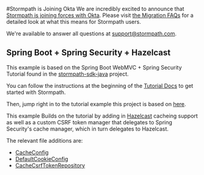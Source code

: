 #Stormpath is Joining Okta
We are incredibly excited to announce that [Stormpath is joining forces with Okta](https://stormpath.com/blog/stormpaths-new-path?utm_source=github&utm_medium=readme&utm-campaign=okta-announcement). Please visit [the Migration FAQs](https://stormpath.com/oktaplusstormpath?utm_source=github&utm_medium=readme&utm-campaign=okta-announcement) for a detailed look at what this means for Stormpath users.

We're available to answer all questions at [support@stormpath.com](mailto:support@stormpath.com).


## Spring Boot + Spring Security + Hazelcast

This example is based on the Spring Boot WebMVC + Spring Security Tutorial found in the 
[stormpath-sdk-java](https://github.com/stormpath/stormpath-sdk-java/tree/master/tutorials/spring-boot/03-spring-security-refined) 
project.

You can follow the instructions at the beginning of the [Tutorial Docs](http://docs.stormpath.com/java/spring-boot-web/tutorial.html#get-an-api-key) 
to get started with Stormpath.

Then, jump right in to the tutorial example this project is based on [here](http://docs.stormpath.com/java/spring-boot-web/tutorial.html#spring-security-refined).

This example Builds on the tutorial by adding in [Hazelcast](https://hazelcast.com/) cacheing support as well as a custom CSRF token manager that delegates to 
Spring Security's cache manager, which in turn delegates to Hazelcast.

The relevant file additions are:

* [CacheConfig](https://github.com/stormpath/stormpath-spring-boot-hazelcast-example/blob/master/src/main/java/com/stormpath/tutorial/config/CacheConfig.java)
* [DefaultCookieConfig](https://github.com/stormpath/stormpath-spring-boot-hazelcast-example/blob/master/src/main/java/com/stormpath/tutorial/config/DefaultCookieConfig.java)
* [CacheCsrfTokenRepository](https://github.com/stormpath/stormpath-spring-boot-hazelcast-example/blob/master/src/main/java/com/stormpath/tutorial/config/CacheCsrfTokenRepository.java)